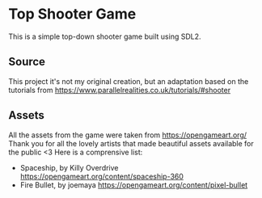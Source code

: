 # Top Shooter Game

This is a simple top-down shooter game built using SDL2.


## Source

This project it's not my original creation, but an adaptation based on the tutorials from https://www.parallelrealities.co.uk/tutorials/#shooter

## Assets

All the assets from the game were taken from https://opengameart.org/
Thank you for all the lovely artists that made beautiful assets available for the public <3
Here is a comprensive list:

- Spaceship, by Killy Overdrive https://opengameart.org/content/spaceship-360
- Fire Bullet, by joemaya https://opengameart.org/content/pixel-bullet